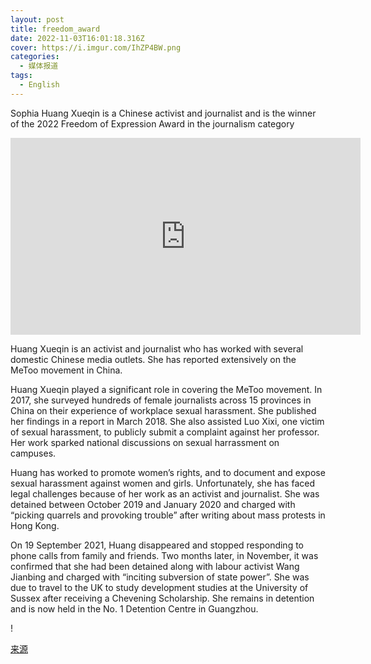 ```yaml
---
layout: post
title: freedom_award
date: 2022-11-03T16:01:18.316Z
cover: https://i.imgur.com/IhZP4BW.png
categories:
  - 媒体报道
tags:
  - English
---
```

Sophia Huang Xueqin is a Chinese activist and journalist and is the winner of the 2022 Freedom of Expression Award in the journalism category

<iframe width="560" height="315" src="https://www.youtube.com/embed/Ial3Vju9mVI" title="YouTube video player" frameborder="0" allow="accelerometer; autoplay; clipboard-write; encrypted-media; gyroscope; picture-in-picture" allowfullscreen></iframe>

Huang Xueqin is an activist and journalist who has worked with several domestic Chinese media outlets. She has reported extensively on the MeToo movement in China.

Huang Xueqin played a significant role in covering the MeToo movement. In 2017, she surveyed hundreds of female journalists across 15 provinces in China on their experience of workplace sexual harassment. She published her findings in a report in March 2018. She also assisted Luo Xixi, one victim of sexual harassment, to publicly submit a complaint against her professor. Her work sparked national discussions on sexual harrassment on campuses.

Huang has worked to promote women’s rights, and to document and expose sexual harassment against women and girls. Unfortunately, she has faced legal challenges because of her work as an activist and journalist. She was detained between October 2019 and January 2020 and charged with “picking quarrels and provoking trouble” after writing about mass protests in Hong Kong.

On 19 September 2021, Huang disappeared and stopped responding to phone calls from family and friends. Two months later, in November, it was confirmed that she had been detained along with labour activist Wang Jianbing and charged with “inciting subversion of state power”. She was due to travel to the UK to study development studies at the University of Sussex after receiving a Chevening Scholarship. She remains in detention and is now held in the No. 1 Detention Centre in Guangzhou.

!﻿[](https://i.imgur.com/IhZP4BW.png)

[来源﻿](https://www.indexoncensorship.org/2022/10/journalism-2022-winner/)